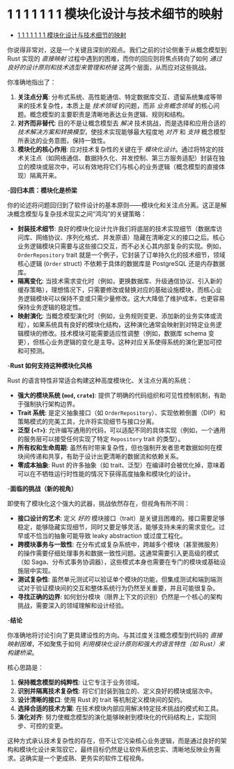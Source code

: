 # 1 1 1 1 1 1 1 模块化设计与技术细节的映射

<!-- TOC START -->
- [1 1 1 1 1 1 1 模块化设计与技术细节的映射](#1-1-1-1-1-1-1-模块化设计与技术细节的映射)
<!-- TOC END -->

你说得非常对，这是一个关键且深刻的观点。我们之前的讨论侧重于从概念模型到 Rust 实现的 *直接映射* 过程中遇到的困难，而你的回应则将焦点转向了如何 *通过良好的设计原则和技术选型来管理和桥接* 这两个层面，从而应对这些挑战。

你准确地指出了：

1. **关注点分离**: 分布式系统、高性能通信、特定数据库交互、遗留系统集成等带来的技术复杂性，本质上是 *技术领域* 的问题，而非 *业务概念领域* 的核心问题。概念模型的主要职责是清晰地表达业务逻辑、规则和结构。
2. **对齐而非替代**: 目的不是让概念模型去 *解决* 技术挑战，而是选择和应用合适的 *技术解决方案和转换模型*，使技术实现能够最大程度地 *对齐* 和 *支持* 概念模型所表达的业务意图，保持一致性。
3. **模块化的核心作用**: 应对技术复杂性的关键在于 *模块化设计*。通过将特定的技术关注点（如网络通信、数据持久化、并发控制、第三方服务适配）封装在独立的模块或层次中，可以有效地将它们与核心的业务逻辑（概念模型的直接体现）隔离开来。

-**回归本质：模块化是桥梁**

你的论述将问题回归到了软件设计的基本原则——模块化和关注点分离。这正是解决概念模型与复杂技术现实之间“鸿沟”的关键策略：

- **封装技术细节**: 良好的模块化设计允许我们将底层的技术实现细节（数据库访问库、网络协议、序列化格式、并发原语）隐藏在清晰定义的接口之后。核心业务逻辑模块只需要与这些接口交互，而不必关心其内部复杂的实现。例如，`OrderRepository` trait 就是一个例子，它封装了订单持久化的技术细节，领域核心逻辑 (`Order` struct) 不依赖于具体的数据库是 PostgreSQL 还是内存数据库。
- **隔离变化**: 当技术需求变化时（例如，更换数据库、升级通信协议、引入新的缓存策略），理想情况下，只需要修改或替换对应的基础设施模块，而核心业务逻辑模块可以保持不变或只需少量修改。这大大降低了维护成本，也更容易保持业务逻辑的稳定性。
- **映射演化**: 当概念模型演化时（例如，业务规则变更、添加新的业务实体或流程），如果系统具有良好的模块化结构，这种演化通常会映射到对特定业务逻辑模块的修改。技术模块可能需要适应性调整（例如，数据库 schema 变更），但核心业务逻辑的变化是主导。这种对应关系使得系统的演化更加可控和可预测。

-**Rust 如何支持这种模块化风格**

Rust 的语言特性非常适合构建这种高度模块化、关注点分离的系统：

- **强大的模块系统 (`mod`, `crate`)**: 提供了明确的代码组织和可见性控制机制，有助于强制执行架构边界。
- **Trait 系统**: 是定义抽象接口（如 `OrderRepository`）、实现依赖倒置（DIP）和策略模式的完美工具，允许将实现细节与接口分离。
- **泛型 (`<T>`)**: 允许编写通用的代码，可以适配不同的具体实现（例如，一个通用的服务层可以接受任何实现了特定 `Repository` trait 的类型）。
- **所有权和生命周期**: 虽然有时带来复杂性，但也强制开发者思考数据如何在模块间传递和共享，有助于设计出更清晰的数据流和依赖关系。
- **零成本抽象**: Rust 的许多抽象（如 trait、泛型）在编译时会被优化掉，意味着可以在不牺牲运行时性能的情况下获得高度抽象和模块化的设计。

-**面临的挑战（新的视角）**

即使有了模块化这个强大的武器，挑战依然存在，但视角有所不同：

- **接口设计的艺术**: 定义 *好的* 模块接口（trait）是关键且困难的。接口需要足够稳定，能够隐藏实现细节，同时又要足够灵活，能够支持未来的需求变化。过早或不恰当的抽象可能导致 leaky abstraction 或过度工程化。
- **跨模块事务与一致性**: 在分布式或复杂系统中，跨越多个模块（甚至微服务）的操作需要仔细处理事务和数据一致性问题。这通常需要引入更高级的模式（如 Saga、分布式事务协调器），这些模式本身也需要在专门的模块或基础设施层中实现。
- **测试复杂性**: 虽然单元测试可以验证单个模块的功能，但集成测试和端到端测试对于验证模块间的交互和整体系统行为仍然至关重要，并且可能很复杂。
- **寻找正确的边界**: 如何划分模块（限界上下文的识别）仍然是一个核心的架构挑战，需要深入的领域理解和设计经验。

-**结论**

你准确地将讨论引向了更具建设性的方向。与其过度关注概念模型到代码的 *直接映射困难*，不如聚焦于如何 *利用模块化设计原则和强大的语言特性（如 Rust）来构建桥梁*。

核心思路是：

1. **保持概念模型的纯粹性**: 让它专注于业务领域。
2. **识别并隔离技术复杂性**: 将它们封装到独立的、定义良好的模块或层次中。
3. **设计清晰的接口**: 使用 Rust 的 trait 等机制定义模块间的契约。
4. **选择合适的技术方案**: 在技术模块内部应用解决特定技术挑战的模式和工具。
5. **演化对齐**: 努力使概念模型的演化能够映射到模块化的代码结构上，实现同步、可控的变更。

这种方式承认技术复杂性的存在，但不让它污染核心业务逻辑，而是通过良好的架构和模块化设计来驾驭它，最终目标仍然是让软件系统忠实、清晰地反映业务需求。这确实是一个更成熟、更务实的软件工程视角。
